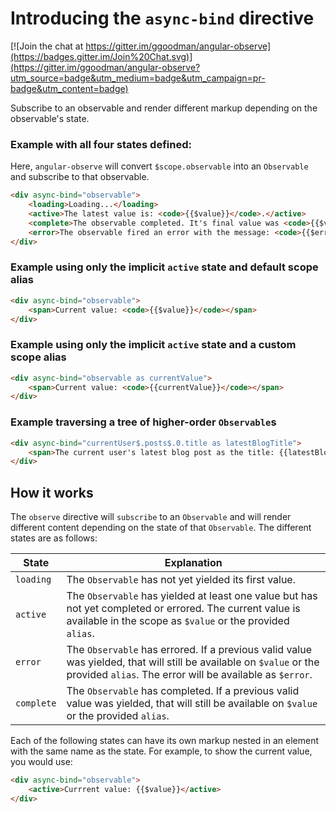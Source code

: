 # Introducing the `async-bind` directive

[![Join the chat at https://gitter.im/ggoodman/angular-observe](https://badges.gitter.im/Join%20Chat.svg)](https://gitter.im/ggoodman/angular-observe?utm_source=badge&utm_medium=badge&utm_campaign=pr-badge&utm_content=badge)

Subscribe to an observable and render different markup depending on the observable's state.

### Example with all four states defined:

Here, `angular-observe` will convert `$scope.observable` into an `Observable` and subscribe to that observable.

```html
<div async-bind="observable">
    <loading>Loading...</loading>
    <active>The latest value is: <code>{{$value}}</code>.</active>
    <complete>The observable completed. It's final value was <code>{{$value}}</code>.</complete>
    <error>The observable fired an error with the message: <code>{{$error.message}}</code>.</error>
</div>
```

### Example using only the implicit `active` state and default scope alias

```html
<div async-bind="observable">
    <span>Current value: <code>{{$value}}</code></span>
</div>
```

### Example using only the implicit `active` state and a custom scope alias

```html
<div async-bind="observable as currentValue">
    <span>Current value: <code>{{currentValue}}</code></span>
</div>
```

### Example traversing a tree of higher-order `Observable`s

```html
<div async-bind="currentUser$.posts$.0.title as latestBlogTitle">
    <span>The current user's latest blog post as the title: {{latestBlogTitle}}</span>
</div>
```


## How it works

The `observe` directive will `subscribe` to an `Observable` and will render different content depending on the state of that `Observable`.
The different states are as follows:

State | Explanation
----- | -----------
`loading` | The `Observable` has not yet yielded its first value.
`active` | The `Observable` has yielded at least one value but has not yet completed or errored. The current value is available in the scope as `$value` or the provided `alias`.
`error` | The `Observable` has errored. If a previous valid value was yielded, that will still be available on `$value` or the provided `alias`. The error will be available as `$error`.
`complete` | The `Observable` has completed. If a previous valid value was yielded, that will still be available on `$value` or the provided `alias`.

Each of the following states can have its own markup nested in an element with the same name as the state. For example, to show the current value, you would use:

```html
<div async-bind="observable">
    <active>Currrent value: {{$value}}</active>
</div>
```